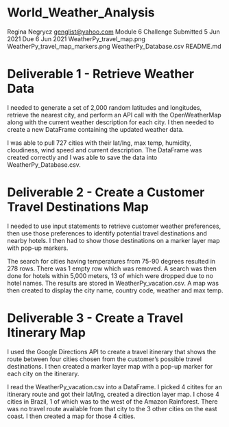 # World_Weather_Analysis

Regina Negrycz 
genglist@yahoo.com 
Module 6 Challenge 
Submitted 5 Jun 2021 
Due 6 Jun 2021 
WeatherPy_travel_map.png
WeatherPy_travel_map_markers.png
WeatherPy_Database.csv
README.md

# Deliverable 1 - Retrieve Weather Data
I needed to generate a set of 2,000 random latitudes and longitudes, retrieve the nearest city, and perform an API call with the OpenWeatherMap along with the current weather description for each city. I then needed to create a new DataFrame containing the updated weather data.

I was able to pull 727 cities with their lat/lng, max temp, humidity, cloudiness, wind speed and current description.  The DataFrame was created correctly and I was able to save the data into WeatherPy_Database.csv.

# Deliverable 2 - Create a Customer Travel Destinations Map

I needed to use input statements to retrieve customer weather preferences, then use those preferences to identify potential travel destinations and nearby hotels. I then had to show those destinations on a marker layer map with pop-up markers.

The search for cities having temperatures from 75-90 degrees resulted in 278 rows.  There was 1 empty row which was removed.  A search was then done for hotels within 5,000 meters, 13 of which were dropped due to no hotel names.  The results are stored in WeatherPy_vacation.csv.  A map was then created to display the city name, country code, weather and max temp.



# Deliverable 3 - Create a Travel Itinerary Map

I used the Google Directions API to create a travel itinerary that shows the route between four cities chosen from the customer’s possible travel destinations. I then created a marker layer map with a pop-up marker for each city on the itinerary.

I read the WeatherPy_vacation.csv into a DataFrame.  I picked 4 citites for an itinerary route and got their lat/lng, created a direction layer map.  I chose 4 cities in Brazil, 1 of which was to the west of the Amazon Rainforest.  There was no travel route available from that city to the 3 other cities on the east coast.  I then created a map for those 4 cities.